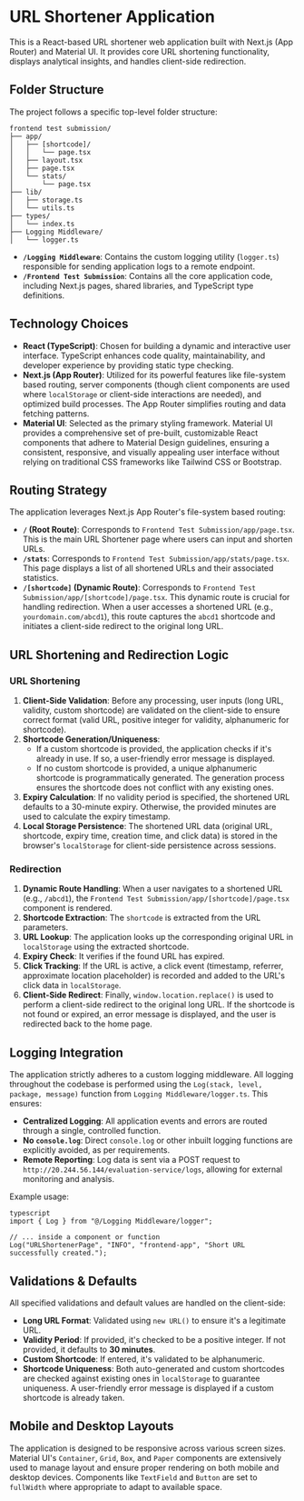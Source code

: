 # URL Shortener Application

This is a React-based URL shortener web application built with Next.js (App Router) and Material UI. It provides core URL shortening functionality, displays analytical insights, and handles client-side redirection.

## Folder Structure

The project follows a specific top-level folder structure:

```
frontend test submission/
├── app/
│   ├── [shortcode]/
│   │   └── page.tsx
│   ├── layout.tsx
│   ├── page.tsx
│   └── stats/
│       └── page.tsx
├── lib/
│   ├── storage.ts
│   └── utils.ts
├── types/
│   └── index.ts
├── Logging Middleware/
│   └── logger.ts
```
*   **`/Logging Middleware`**: Contains the custom logging utility (`logger.ts`) responsible for sending application logs to a remote endpoint.
*   **`/Frontend Test Submission`**: Contains all the core application code, including Next.js pages, shared libraries, and TypeScript type definitions.

## Technology Choices

*   **React (TypeScript)**: Chosen for building a dynamic and interactive user interface. TypeScript enhances code quality, maintainability, and developer experience by providing static type checking.
*   **Next.js (App Router)**: Utilized for its powerful features like file-system based routing, server components (though client components are used where `localStorage` or client-side interactions are needed), and optimized build processes. The App Router simplifies routing and data fetching patterns.
*   **Material UI**: Selected as the primary styling framework. Material UI provides a comprehensive set of pre-built, customizable React components that adhere to Material Design guidelines, ensuring a consistent, responsive, and visually appealing user interface without relying on traditional CSS frameworks like Tailwind CSS or Bootstrap.

## Routing Strategy

The application leverages Next.js App Router's file-system based routing:

*   **`/` (Root Route)**: Corresponds to `Frontend Test Submission/app/page.tsx`. This is the main URL Shortener page where users can input and shorten URLs.
*   **`/stats`**: Corresponds to `Frontend Test Submission/app/stats/page.tsx`. This page displays a list of all shortened URLs and their associated statistics.
*   **`/[shortcode]` (Dynamic Route)**: Corresponds to `Frontend Test Submission/app/[shortcode]/page.tsx`. This dynamic route is crucial for handling redirection. When a user accesses a shortened URL (e.g., `yourdomain.com/abcd1`), this route captures the `abcd1` shortcode and initiates a client-side redirect to the original long URL.

## URL Shortening and Redirection Logic

### URL Shortening

1.  **Client-Side Validation**: Before any processing, user inputs (long URL, validity, custom shortcode) are validated on the client-side to ensure correct format (valid URL, positive integer for validity, alphanumeric for shortcode).
2.  **Shortcode Generation/Uniqueness**:
    *   If a custom shortcode is provided, the application checks if it's already in use. If so, a user-friendly error message is displayed.
    *   If no custom shortcode is provided, a unique alphanumeric shortcode is programmatically generated. The generation process ensures the shortcode does not conflict with any existing ones.
3.  **Expiry Calculation**: If no validity period is specified, the shortened URL defaults to a 30-minute expiry. Otherwise, the provided minutes are used to calculate the expiry timestamp.
4.  **Local Storage Persistence**: The shortened URL data (original URL, shortcode, expiry time, creation time, and click data) is stored in the browser's `localStorage` for client-side persistence across sessions.

### Redirection

1.  **Dynamic Route Handling**: When a user navigates to a shortened URL (e.g., `/abcd1`), the `Frontend Test Submission/app/[shortcode]/page.tsx` component is rendered.
2.  **Shortcode Extraction**: The `shortcode` is extracted from the URL parameters.
3.  **URL Lookup**: The application looks up the corresponding original URL in `localStorage` using the extracted shortcode.
4.  **Expiry Check**: It verifies if the found URL has expired.
5.  **Click Tracking**: If the URL is active, a click event (timestamp, referrer, approximate location placeholder) is recorded and added to the URL's click data in `localStorage`.
6.  **Client-Side Redirect**: Finally, `window.location.replace()` is used to perform a client-side redirect to the original long URL. If the shortcode is not found or expired, an error message is displayed, and the user is redirected back to the home page.

## Logging Integration

The application strictly adheres to a custom logging middleware. All logging throughout the codebase is performed using the `Log(stack, level, package, message)` function from `Logging Middleware/logger.ts`. This ensures:

*   **Centralized Logging**: All application events and errors are routed through a single, controlled function.
*   **No `console.log`**: Direct `console.log` or other inbuilt logging functions are explicitly avoided, as per requirements.
*   **Remote Reporting**: Log data is sent via a POST request to `http://20.244.56.144/evaluation-service/logs`, allowing for external monitoring and analysis.

Example usage:
```
typescript
import { Log } from "@/Logging Middleware/logger";

// ... inside a component or function
Log("URLShortenerPage", "INFO", "frontend-app", "Short URL successfully created.");
```

## Validations & Defaults

All specified validations and default values are handled on the client-side:

*   **Long URL Format**: Validated using `new URL()` to ensure it's a legitimate URL.
*   **Validity Period**: If provided, it's checked to be a positive integer. If not provided, it defaults to **30 minutes**.
*   **Custom Shortcode**: If entered, it's validated to be alphanumeric.
*   **Shortcode Uniqueness**: Both auto-generated and custom shortcodes are checked against existing ones in `localStorage` to guarantee uniqueness. A user-friendly error message is displayed if a custom shortcode is already taken.

## Mobile and Desktop Layouts

The application is designed to be responsive across various screen sizes. Material UI's `Container`, `Grid`, `Box`, and `Paper` components are extensively used to manage layout and ensure proper rendering on both mobile and desktop devices. Components like `TextField` and `Button` are set to `fullWidth` where appropriate to adapt to available space.
